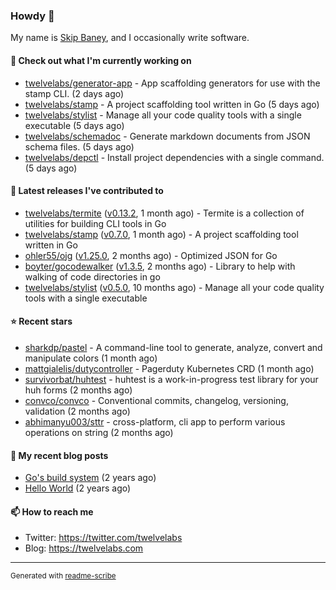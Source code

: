 ### Howdy 👋

My name is [Skip Baney](https://twelvelabs.com), and I occasionally write software.

#### 👷 Check out what I'm currently working on

- [twelvelabs/generator-app](https://github.com/twelvelabs/generator-app) - App scaffolding generators for use with the stamp CLI. (2 days ago)
- [twelvelabs/stamp](https://github.com/twelvelabs/stamp) - A project scaffolding tool written in Go (5 days ago)
- [twelvelabs/stylist](https://github.com/twelvelabs/stylist) - Manage all your code quality tools with a single executable (5 days ago)
- [twelvelabs/schemadoc](https://github.com/twelvelabs/schemadoc) - Generate markdown documents from JSON schema files. (5 days ago)
- [twelvelabs/depctl](https://github.com/twelvelabs/depctl) - Install project dependencies with a single command. (5 days ago)

#### 🔭 Latest releases I've contributed to

- [twelvelabs/termite](https://github.com/twelvelabs/termite) ([v0.13.2](https://github.com/twelvelabs/termite/releases/tag/v0.13.2), 1 month ago) - Termite is a collection of utilities for building CLI tools in Go
- [twelvelabs/stamp](https://github.com/twelvelabs/stamp) ([v0.7.0](https://github.com/twelvelabs/stamp/releases/tag/v0.7.0), 1 month ago) - A project scaffolding tool written in Go
- [ohler55/ojg](https://github.com/ohler55/ojg) ([v1.25.0](https://github.com/ohler55/ojg/releases/tag/v1.25.0), 2 months ago) - Optimized JSON for Go
- [boyter/gocodewalker](https://github.com/boyter/gocodewalker) ([v1.3.5](https://github.com/boyter/gocodewalker/releases/tag/v1.3.5), 2 months ago) - Library to help with walking of code directories in go
- [twelvelabs/stylist](https://github.com/twelvelabs/stylist) ([v0.5.0](https://github.com/twelvelabs/stylist/releases/tag/v0.5.0), 10 months ago) - Manage all your code quality tools with a single executable

#### ⭐ Recent stars

- [sharkdp/pastel](https://github.com/sharkdp/pastel) - A command-line tool to generate, analyze, convert and manipulate colors (1 month ago)
- [mattgialelis/dutycontroller](https://github.com/mattgialelis/dutycontroller) - Pagerduty Kubernetes CRD (1 month ago)
- [survivorbat/huhtest](https://github.com/survivorbat/huhtest) - huhtest is a work-in-progress test library for your huh forms (2 months ago)
- [convco/convco](https://github.com/convco/convco) - Conventional commits, changelog, versioning, validation (2 months ago)
- [abhimanyu003/sttr](https://github.com/abhimanyu003/sttr) - cross-platform, cli app to perform various operations on string (2 months ago)

#### 📜 My recent blog posts

- [Go&#39;s build system](https://twelvelabs.com/2023/01/02/go-build-system/) (2 years ago)
- [Hello World](https://twelvelabs.com/2022/11/20/hello-world/) (2 years ago)

#### 📫 How to reach me

- Twitter: <https://twitter.com/twelvelabs>
- Blog: <https://twelvelabs.com>

---

<sup>Generated with [readme-scribe](https://github.com/muesli/readme-scribe)</sup>
